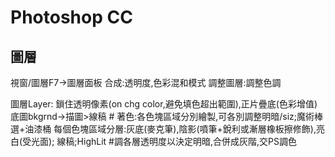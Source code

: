 # Photoshop CC

## 圖層
視窗/圖層F7->圖層面板
合成:透明度,色彩混和模式
調整圖層:調整色調

圖層Layer:
 鎖住透明像素(on chg color,避免填色超出範圍),正片疊底(色彩增值)
  底圖bkgrnd->描圖>線稿 #
 著色:各色塊區域分別繪製,可各別調整明暗/siz;魔術棒選+油漆桶
 每個色塊區域分層:灰底(麥克筆),陰影(噴筆+銳利或漸層橡板擦修飾),亮白(受光面);
 線稿;HighLit	#調各層透明度以決定明暗,合併成灰階,交PS調色
